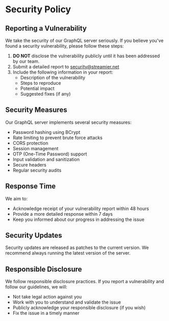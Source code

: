# Security Policy

## Reporting a Vulnerability

We take the security of our GraphQL server seriously. If you believe you've found a security vulnerability, please follow these steps:

1. **DO NOT** disclose the vulnerability publicly until it has been addressed by our team.
2. Submit a detailed report to security@streamier.net
3. Include the following information in your report:
   - Description of the vulnerability
   - Steps to reproduce
   - Potential impact
   - Suggested fixes (if any)

## Security Measures

Our GraphQL server implements several security measures:

- Password hashing using BCrypt
- Rate limiting to prevent brute force attacks
- CORS protection
- Session management
- OTP (One-Time Password) support
- Input validation and sanitization
- Secure headers
- Regular security audits

## Response Time

We aim to:

- Acknowledge receipt of your vulnerability report within 48 hours
- Provide a more detailed response within 7 days
- Keep you informed about our progress in addressing the issue

## Security Updates

Security updates are released as patches to the current version. We recommend always running the latest version of the server.

## Responsible Disclosure

We follow responsible disclosure practices. If you report a vulnerability and follow our guidelines, we will:

- Not take legal action against you
- Work with you to understand and validate the issue
- Publicly acknowledge your responsible disclosure (if you wish)
- Fix the issue in a timely manner
